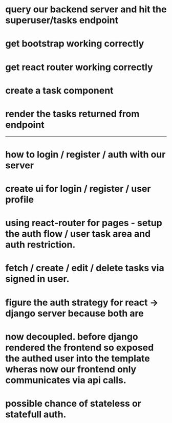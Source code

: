 
# query our backend server and hit the superuser/tasks endpoint
# get bootstrap working correctly
# get react router working correctly
# create a task component
# render the tasks returned from endpoint

---

# how to login / register / auth with our server
# create ui for login / register / user profile
# using react-router for pages - setup the auth flow / user task area and auth restriction. 
# fetch / create / edit / delete tasks via signed in user.

# figure the auth strategy for react -> django server because both are
# now decoupled. before django rendered the frontend so exposed the authed user into the template wheras now our frontend only communicates via api calls. 
# possible chance of stateless or statefull auth.